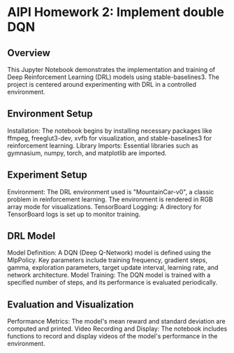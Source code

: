 # AIPI Homework 2: Implement double DQN

## Overview
This Jupyter Notebook demonstrates the implementation and training of Deep Reinforcement Learning (DRL) models using stable-baselines3. The project is centered around experimenting with DRL in a controlled environment.

## Environment Setup
Installation: The notebook begins by installing necessary packages like ffmpeg, freeglut3-dev, xvfb for visualization, and stable-baselines3 for reinforcement learning.
Library Imports: Essential libraries such as gymnasium, numpy, torch, and matplotlib are imported.

## Experiment Setup
Environment: The DRL environment used is "MountainCar-v0", a classic problem in reinforcement learning. The environment is rendered in RGB array mode for visualizations.
TensorBoard Logging: A directory for TensorBoard logs is set up to monitor training.

## DRL Model
Model Definition: A DQN (Deep Q-Network) model is defined using the MlpPolicy. Key parameters include training frequency, gradient steps, gamma, exploration parameters, target update interval, learning rate, and network architecture.
Model Training: The DQN model is trained with a specified number of steps, and its performance is evaluated periodically.

## Evaluation and Visualization
Performance Metrics: The model's mean reward and standard deviation are computed and printed.
Video Recording and Display: The notebook includes functions to record and display videos of the model's performance in the environment.
